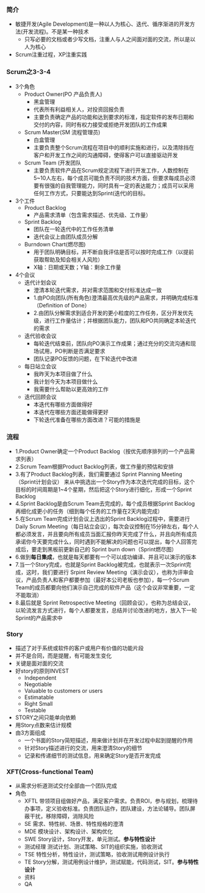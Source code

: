 ### 简介
- 敏捷开发(Agile Development)是一种以人为核心、迭代、循序渐进的开发方法(开发流程)。不是某一种技术
  - 只写必要的文档或者少写文档，注重人与人之间面对面的交流，所以是以人为核心
- Scrum注重过程，XP注重实践
### Scrum之3-3-4
- 3个角色
  - Product Owner(PO 产品负责人)
    - 黑盒管理
    - 代表所有利益相关人，对投资回报负责
    - 主要负责确定产品的功能和达到要求的标准，指定软件的发布日期和交付的内容，同时有权力接受或拒绝开发团队的工作成果
  - Scrum Master(SM 流程管理员)
    - 白盒管理
    - 主要负责整个Scrum流程在项目中的顺利实施和进行，以及清除挡在客户和开发工作之间的沟通障碍，使得客户可以直接驱动开发
  - Scrum Team (开发团队
    - 主要负责软件产品在Scrum规定流程下进行开发工作，人数控制在5~10人左右，每个成员可能负责不同的技术方面，但要求每成员必须要有很强的自我管理能力，同时具有一定的表达能力；成员可以采用任何工作方式，只要能达到Sprint(迭代)的目标。
- 3个工件
  - Product Backlog
    - 产品需求清单（包含需求描述、优先级、工作量）
  - Sprint Backlog
    - 团队在一轮迭代中的工作任务清单
    - 迭代会议上由团队成员分解
  - Burndown Chart(燃尽图)
    - 用于团队明确目标，并不断自我评估是否可以按时完成工作（以提前获取帮助及知会相关人风险）
    - X轴：日期或天数；Y轴：剩余工作量
- 4个会议
  - 迭代计划会议
    - 澄清本轮迭代需求，并对需求范围和交付标准达成一致
    - 1.由PO向团队(所有角色)澄清最高优先级的产品需求，并明确完成标准（Definition of Done） 
    - 2.由团队分解需求到适合开发的更小粒度的工作任务，区分开发优先级，进行工作量估计；并根据团队能力，团队和PO共同确定本轮迭代的需求
  - 迭代验收会议
    - 每轮迭代结束前，团队向PO演示工作成果；通过充分的交流沟通和现场试用，PO判断是否满足要求
    - 团队记录PO反馈的问题，在下轮迭代中改进
  - 每日站立会议
    - 我昨天为本项目做了什么
    - 我计划今天为本项目做什么
    - 我需要什么帮助以更高效的工作
  - 迭代回顾会议
    - 本迭代有哪些方面做得好
    - 本迭代在哪些方面还能做得更好
    - 下轮迭代准备在哪些方面改进？可能的措施是
### 流程
- 1.Product Owner确定一个Product Backlog（按优先顺序排列的一个产品需求列表）
- 2.Scrum Team根据Product Backlog列表，做工作量的预估和安排
- 3.有了Product Backlog列表，我们需要通过 Sprint Planning Meeting（Sprint计划会议） 来从中挑选出一个Story作为本次迭代完成的目标，这个目标的时间周期是1~4个星期，然后把这个Story进行细化，形成一个Sprint Backlog
- 4.Sprint Backlog是由Scrum Team去完成的，每个成员根据Sprint Backlog再细化成更小的任务（细到每个任务的工作量在2天内能完成）
- 5.在Scrum Team完成计划会议上选出的Sprint Backlog过程中，需要进行 Daily Scrum Meeting（每日站立会议），每次会议控制在15分钟左右，每个人都必须发言，并且要向所有成员当面汇报你昨天完成了什么，并且向所有成员承诺你今天要完成什么，同时遇到不能解决的问题也可以提出，每个人回答完成后，要走到黑板前更新自己的 Sprint burn down（Sprint燃尽图）
- 6.做到**每日集成**，也就是每天都要有一个可以成功编译、并且可以演示的版本
- 7.当一个Story完成，也就是Sprint Backlog被完成，也就表示一次Sprint完成，这时，我们要进行 Srpint Review Meeting（演示会议），也称为评审会议，产品负责人和客户都要参加（最好本公司老板也参加），每一个Scrum Team的成员都要向他们演示自己完成的软件产品（这个会议非常重要，一定不能取消）
- 8.最后就是 Sprint Retrospective Meeting（回顾会议），也称为总结会议，以轮流发言方式进行，每个人都要发言，总结并讨论改进的地方，放入下一轮Sprint的产品需求中
### Story
- 描述了对于系统或软件的客户或用户有价值的功能片段
- 并不是合同，而是提醒，有可能发生变化
- 关键是面对面的交流
- 好story的原则INVEST
  - Independent
  - Negotiable
  - Valuable to customers or users
  - Estimatable
  - Right Small
  - Testable
- STORY之间只能单向依赖
- 用Story点数来估计规模
- 由3方面组成
  - 一个书面的Story简短描述，用来做计划并在开发过程中起到提醒的作用
  - 针对Story描述进行的交流，用来澄清Story的细节
  - 记录和传递细节的测试信息，用来确定Story是否开发完成
### XFT(Cross-functional Team)
- 从需求分析道测试交付全部由一个团队完成
- 角色
  - XFTL 带领项目组做好产品，满足客户需求。负责ROI，参与规划，梳理待办事项，定义验收标准。负责团队运作，团队建设，方法论辅导。团队屏蔽干扰，移除障碍，消除风险
  - SE 需求、特性树、场景、特性规格的澄清
  - MDE 模块设计、架构设计、架构优化
  - SWE Story设计，Story开发，单元测试。**参与特性设计**
  - 测试经理 测试计划、测试策略、SIT的组织实施，验收测试
  - TSE 特性分析，特性设计，测试策略，验收测试用例设计执行
  - TE Story分解，测试用例设计维护，测试赋能，代码测试，SIT。**参与特性设计**
  - 资料 
  - QA 
